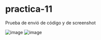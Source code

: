 # practica-11
Prueba de envió de código y de screenshot

![image](https://github.com/user-attachments/assets/6c20b5c4-5e0f-4283-b344-a2a429c15855)
![image](https://github.com/user-attachments/assets/520776ba-43ea-430e-b726-8d748756734f)



